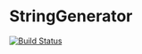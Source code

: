 # StringGenerator
[![Build Status](https://travis-ci.org/Ajirass/PSR.svg?branch=master)](https://travis-ci.org/Ajirass/PSR)